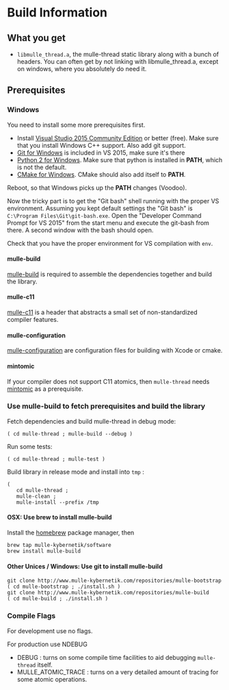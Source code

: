 # Build Information


## What you get

* `libmulle_thread.a`, the mulle-thread static library along with a bunch of
headers. You can often get by not linking with libmulle_thread.a, except on
windows, where you absolutely do need it.


## Prerequisites

### Windows

You need to install some more prerequisites first.

* Install [Visual Studio 2015 Community Edition](//beta.visualstudio.com/downloads/)
or better (free). Make sure that you install Windows C++ support. Also add git support.
* [Git for Windows](//git-scm.com/download/win) is included in VS 2015, make sure it's there
* [Python 2 for Windows](//www.python.org/downloads/windows/). Make sure that python is installed in **PATH**, which is not the default.
* [CMake for Windows](//cmake.org/download/). CMake should also add itself to **PATH**.

Reboot, so that Windows picks up the **PATH** changes (Voodoo).

Now the tricky part is to get the "Git bash" shell running with the proper VS
environment.  Assuming you kept default settings the "Git bash" is
`C:\Program Files\Git\git-bash.exe`. Open the "Developer Command Prompt for VS 2015"
from the start menu and execute the git-bash from there. A second window with
the bash should open.

Check that you have the proper environment for VS compilation with `env`.

#### mulle-build

[mulle-build](//www.mulle-kybernetik.com/software/git/mulle-build) is required
to assemble the dependencies together and build the library.

#### mulle-c11

[mulle-c11](//www.mulle-kybernetik.com/software/git/mulle-c11/) is a header
that abstracts a small set of non-standardized compiler features.


#### mulle-configuration

[mulle-configuration](//www.mulle-kybernetik.com/software/git/mulle-c11/) are
configuration files for building with Xcode or cmake.


#### mintomic

If your compiler does not support C11 atomics, then `mulle-thread` needs
[mintomic](https://mintomic.github.io/) as a prerequisite.


### Use mulle-build to fetch prerequisites and build the library

Fetch dependencies and build mulle-thread in debug mode:

```console
( cd mulle-thread ; mulle-build --debug )
```

Run some tests:

```console
( cd mulle-thread ; mulle-test )
```

Build library in release mode and install into `tmp` :

```console
(
   cd mulle-thread ;
   mulle-clean ;
   mulle-install --prefix /tmp
```


#### OSX: Use brew to install mulle-build

Install the [homebrew](http://brew.sh/) package manager, then

```
brew tap mulle-kybernetik/software
brew install mulle-build
```

#### Other Unices / Windows: Use git to install mulle-build

```
git clone http://www.mulle-kybernetik.com/repositories/mulle-bootstrap
( cd mulle-bootstrap ; ./install.sh )
git clone http://www.mulle-kybernetik.com/repositories/mulle-build
( cd mulle-build ; ./install.sh )
```



### Compile Flags

For development use no flags.

For production use NDEBUG

* DEBUG : turns on some compile time facilities to aid debugging `mulle-thread` itself.
* MULLE_ATOMIC_TRACE : turns on a very detailed amount of tracing for some atomic operations.



